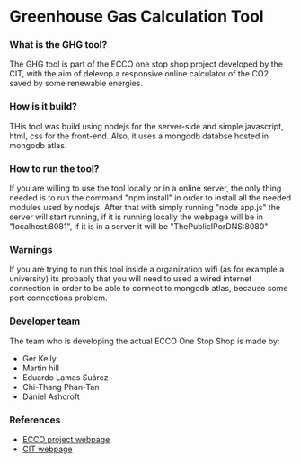 <h1> Greenhouse Gas Calculation Tool</h1>
<h3> What is the GHG tool?</h3>
<p>
The GHG tool is part of the ECCO one stop shop project developed by the CIT, with the aim of delevop a responsive
online calculator of the CO2 saved by some renewable energies.
</p>

<h3> How is it build?</h3>
<p>
THis tool was build using nodejs for the server-side and simple javascript, html, css for the front-end. Also, it 
uses a mongodb databse hosted in mongodb atlas.
</p>

<h3>How to run the tool?</h3>
<p>
If you are willing to use the tool locally or in a online server, the only thing needed is to run the command "npm install" 
in order to install all the needed modules used by nodejs. After that with simply running "node app.js" the server will 
start running, if it is running locally the webpage will be in "localhost:8081", if it is in a server it will be 
"ThePublicIPorDNS:8080"
</p>

<h3>Warnings</h3>
If you are trying to run this tool inside a organization wifi (as for example a university) its probably that you will need 
to used a wired internet connection in order to be able to connect to mongodb atlas, because some port connections problem.

<h3>Developer team</h3>
The team who is developing the actual ECCO One Stop Shop is made by:
<ul>
  <li>Ger Kelly</li>
  <li>Martin hill</li>
  <li>Eduardo Lamas Suárez</li>
  <li>Chi-Thang Phan-Tan</li>
  <li>Daniel Ashcroft</i>
</ul>

<h3>References</h3>
<nav>
  <ul>
   <li><a target="_blank" href="http://www.nweurope.eu/projects/project-search/ecco-creating-new-local-energy-community-co-operatives/">ECCO project webpage</a>  </li>
    <li><a target="_blank" href="https://www.cit.ie/">CIT webpage</a></li>
  </ul>
</nav>

